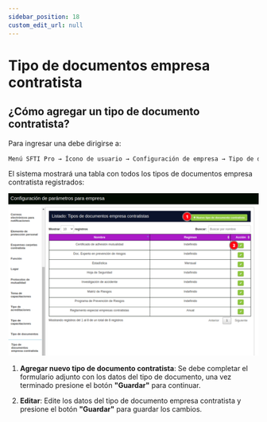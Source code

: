 ```yaml
---
sidebar_position: 18
custom_edit_url: null
---
```

# Tipo de documentos empresa contratista
## ¿Cómo agregar un tipo de documento contratista?
Para ingresar una debe dirigirse a:

<div align="center">

```bash
Menú SFTI Pro → Ícono de usuario → Configuración de empresa → Tipo de documentos  empresa contratista
```
</div>

El sistema mostrará una tabla con todos los tipos de documentos empresa contratista registrados:

<div align="center">

![tipo de documentos empresa contratista](/img/img_manual/img_configuracion/2023-08-08_10-03.png)

</div>

1. **Agregar nuevo tipo de documento contratista**: Se debe completar el formulario adjunto con los datos del tipo de documento, una vez terminado presione el botón **"Guardar"** para continuar.

2. **Editar**: Edite los datos del tipo de documento empresa contratista y presione el botón **"Guardar"** para guardar los cambios.
